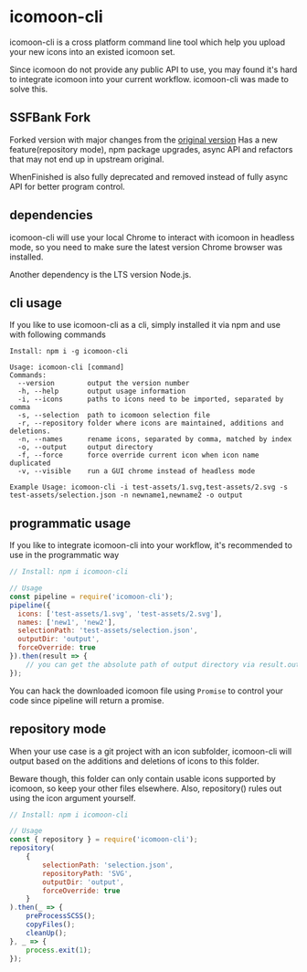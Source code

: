 # icomoon-cli

icomoon-cli is a cross platform command line tool which help you upload your new icons into an existed icomoon set.

Since icomoon do not provide any public API to use, you may found it's hard to integrate icomoon into your current workflow. icomoon-cli was made to solve this.

## SSFBank Fork

Forked version with major changes from the [original version](https://github.com/Yuyz0112/icomoon-cli)
Has a new feature(repository mode), npm package upgrades, async API and refactors that may not end up in upstream original.

WhenFinished is also fully deprecated and removed instead of fully async API for better program control.

## dependencies

icomoon-cli will use your local Chrome to interact with icomoon in headless mode, so you need to make sure the latest version Chrome browser was installed.

Another dependency is the LTS version Node.js.

## cli usage

If you like to use icomoon-cli as a cli, simply installed it via npm and use with following commands

```shell
Install: npm i -g icomoon-cli

Usage: icomoon-cli [command]
Commands:
  --version        output the version number
  -h, --help       output usage information
  -i, --icons      paths to icons need to be imported, separated by comma
  -s, --selection  path to icomoon selection file
  -r, --repository folder where icons are maintained, additions and deletions.
  -n, --names      rename icons, separated by comma, matched by index
  -o, --output     output directory
  -f, --force      force override current icon when icon name duplicated
  -v, --visible    run a GUI chrome instead of headless mode

Example Usage: icomoon-cli -i test-assets/1.svg,test-assets/2.svg -s test-assets/selection.json -n newname1,newname2 -o output
```

## programmatic usage

If you like to integrate icomoon-cli into your workflow, it's recommended to use in the programmatic way

```js
// Install: npm i icomoon-cli

// Usage
const pipeline = require('icomoon-cli');
pipeline({
  icons: ['test-assets/1.svg', 'test-assets/2.svg'],
  names: ['new1', 'new2'],
  selectionPath: 'test-assets/selection.json',
  outputDir: 'output',
  forceOverride: true
}).then(result => {
    // you can get the absolute path of output directory via result.outputDir
});
```

You can hack the downloaded icomoon file using `Promise` to control your code since pipeline will return a promise.

## repository mode

When your use case is a git project with an icon subfolder, icomoon-cli will output based on the additions and deletions of icons to this folder. 

Beware though, this folder can only contain usable icons supported by icomoon, so keep your other files elsewhere. Also, repository() rules out using the icon argument yourself.

```js
// Install: npm i icomoon-cli

// Usage
const { repository } = require('icomoon-cli');
repository(
    {
        selectionPath: 'selection.json',
        repositoryPath: 'SVG',
        outputDir: 'output',
        forceOverride: true
    }
).then(_ => {
    preProcessSCSS();
    copyFiles();
    cleanUp();
}, _ => {
    process.exit(1);
});
```
